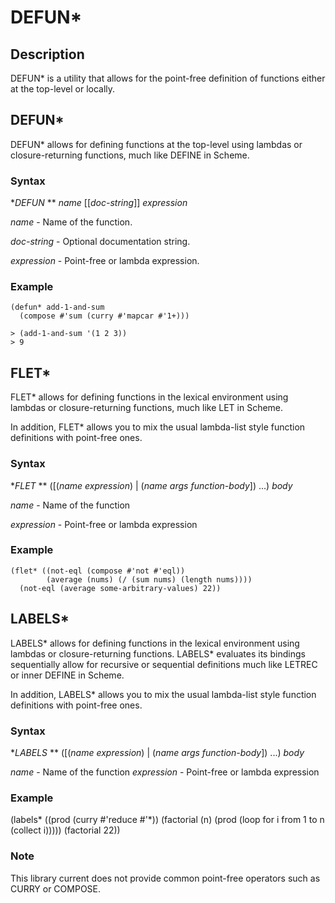 # DEFUN*

## Description

DEFUN* is a utility that allows for the point-free definition of functions either at the top-level or locally.


## DEFUN*

DEFUN* allows for defining functions at the top-level using lambdas or closure-returning functions, much like DEFINE in Scheme.

### Syntax

**DEFUN* ** _name_ [[_doc-string_]] _expression_

_name_ - Name of the function.

_doc-string_ - Optional documentation string.

_expression_ - Point-free or lambda expression.

### Example

````
(defun* add-1-and-sum
  (compose #'sum (curry #'mapcar #'1+)))

> (add-1-and-sum '(1 2 3))
> 9

````

## FLET*


FLET* allows for defining functions in the lexical environment using lambdas or closure-returning functions, much like LET in Scheme.

In addition, FLET* allows you to mix the usual lambda-list style function definitions with point-free ones.

### Syntax

**FLET* ** ([(_name_ _expression_) | (_name_ _args_ _function-body_])  ...) _body_

_name_ - Name of the function

_expression_ - Point-free or lambda expression

### Example

````
(flet* ((not-eql (compose #'not #'eql))
        (average (nums) (/ (sum nums) (length nums))))
  (not-eql (average some-arbitrary-values) 22))
````

## LABELS*

LABELS* allows for defining functions in the lexical environment using lambdas or closure-returning functions. LABELS* evaluates its bindings sequentially allow for recursive or sequential definitions much like LETREC or inner DEFINE in Scheme.

In addition, LABELS* allows you to mix the usual lambda-list style function definitions with point-free ones.

### Syntax

**LABELS* ** ([(_name_ _expression_) | (_name_ _args_ _function-body_])  ...) _body_

_name_ - Name of the function
_expression_ - Point-free or lambda expression

### Example

(labels* ((prod (curry #'reduce #'*))
	  (factorial (n) (prod (loop for i from 1 to n (collect i)))))
  (factorial 22))	  

### Note

This library current does not provide common point-free operators such as CURRY or COMPOSE.
